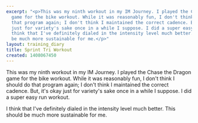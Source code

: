 ```yaml
---
excerpt: "<p>This was my ninth workout in my IM Journey. I played the Chase the Dragon
  game for the bike workout. While it was reasonably fun, I don't think I should do
  that program again; I don't think I maintained the correct cadence. But, it's okay
  just for variety's sake once in a while I suppose. I did a super easy run workout.</p><p>I
  think that I've definitely dialed in the intensity level much better. This should
  be much more sustainable for me.</p>"
layout: training_diary
title: Sprint Tri Workout
created: 1408067450
---
```

<p>This was my ninth workout in my IM Journey. I played the Chase the Dragon game for the bike workout. While it was reasonably fun, I don't think I should do that program again; I don't think I maintained the correct cadence. But, it's okay just for variety's sake once in a while I suppose. I did a super easy run workout.</p><p>I think that I've definitely dialed in the intensity level much better. This should be much more sustainable for me.</p>
